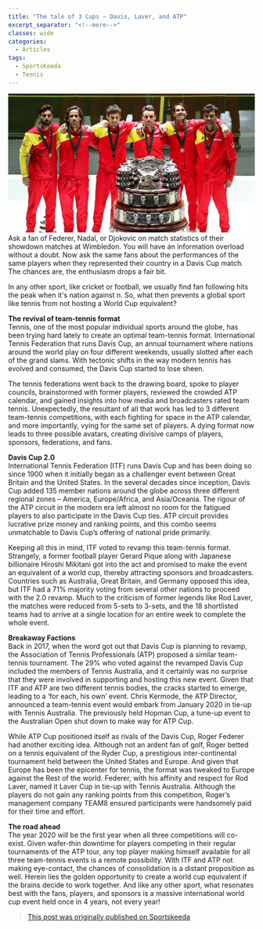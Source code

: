 ```yaml
---
title: "The tale of 3 Cups – Davis, Laver, and ATP"
excerpt_separator: "<!--more-->"
classes: wide
categories:
  - Articles
tags:
  - SportsKeeda
  - Tennis
---
```


![davis cup](/assets/images/skdavis.jpg)
Ask a fan of Federer, Nadal, or Djokovic on match statistics of their showdown matches at Wimbledon. You will have an information overload without a doubt. Now ask the same fans about the performances of the same players when they represented their country in a Davis Cup match. The chances are, the enthusiasm drops a fair bit.
<!--more-->

In any other sport, like cricket or football, we usually find fan following hits the peak when it's nation against n. So, what then prevents a global sport like tennis from not hosting a World Cup equivalent?

**The revival of team-tennis format**  
Tennis, one of the most popular individual sports around the globe, has been trying hard lately to create an optimal team-tennis format. International Tennis Federation that runs Davis Cup, an annual tournament where nations around the world play on four different weekends, usually slotted after each of the grand slams. With tectonic shifts in the way modern tennis has evolved and consumed, the Davis Cup started to lose sheen.

The tennis federations went back to the drawing board, spoke to player councils, brainstormed with former players, reviewed the crowded ATP calendar, and gained insights into how media and broadcasters rated team tennis. Unexpectedly, the resultant of all that work has led to 3 different team-tennis competitions, with each fighting for space in the ATP calendar, and more importantly, vying for the same set of players. A dying format now leads to three possible avatars, creating divisive camps of players, sponsors, federations, and fans. 

**Davis Cup 2.0**  
International Tennis Federation (ITF) runs Davis Cup and has been doing so since 1900 when it initially began as a challenger event between Great Britain and the United States. In the several decades since inception, Davis Cup added 135 member nations around the globe across three different regional zones – America, Europe/Africa, and Asia/Oceania. The rigour of the ATP circuit in the modern era left almost no room for the fatigued players to also participate in the Davis Cup ties. ATP circuit provides lucrative prize money and ranking points, and this combo seems unmatchable to Davis Cup’s offering of national pride primarily.

Keeping all this in mind, ITF voted to revamp this team-tennis format. Strangely, a former football player Gerard Pique along with Japanese billionaire Hiroshi Mikitani got into the act and promised to make the event an equivalent of a world cup, thereby attracting sponsors and broadcasters. Countries such as Australia, Great Britain, and Germany opposed this idea, but ITF had a 71% majority voting from several other nations to proceed with the 2.0 revamp. Much to the criticism of former legends like Rod Laver, the matches were reduced from 5-sets to 3-sets, and the 18 shortlisted teams had to arrive at a single location for an entire week to complete the whole event. 

**Breakaway Factions**  
Back in 2017, when the word got out that Davis Cup is planning to revamp, the Association of Tennis Professionals (ATP) proposed a similar team-tennis tournament. The 29% who voted against the revamped Davis Cup included the members of Tennis Australia, and it certainly was no surprise that they were involved in supporting and hosting this new event. Given that ITF and ATP are two different tennis bodies, the cracks started to emerge, leading to a ‘for each, his own’ event. Chris Kermode, the ATP Director, announced a team-tennis event would embark from January 2020 in tie-up with Tennis Australia. The previously held Hopman Cup, a tune-up event to the Australian Open shut down to make way for ATP Cup.

While ATP Cup positioned itself as rivals of the Davis Cup, Roger Federer had another exciting idea. Although not an ardent fan of golf, Roger betted on a tennis equivalent of the Ryder Cup, a prestigious inter-continental tournament held between the United States and Europe. And given that Europe has been the epicenter for tennis, the format was tweaked to Europe against the Rest of the world. Federer, with his affinity and respect for Rod Laver, named it Laver Cup in tie-up with Tennis Australia. Although the players do not gain any ranking points from this competition, Roger’s management company TEAM8 ensured participants were handsomely paid for their time and effort. 

**The road ahead**  
The year 2020 will be the first year when all three competitions will co-exist. Given wafer-thin downtime for players competing in their regular tournaments of the ATP tour, any top player making himself available for all three team-tennis events is a remote possibility. With ITF and ATP not making eye-contact, the chances of consolidation is a distant proposition as well. Herein lies the golden opportunity to create a world cup equivalent if the brains decide to work together. And like any other sport, what resonates best with the fans, players, and sponsors is a massive international world cup event held once in 4 years, not every year!

> [This post was originally published on Sportskeeda](https://www.sportskeeda.com/tennis/the-tale-of-3-cups-davis-laver-and-atp)